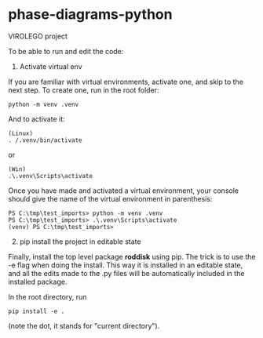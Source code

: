 # phase-diagrams-python
VIROLEGO project

To be able to run and edit the code:

1. Activate virtual env

If you are familiar with virtual environments, activate one, and skip to the next step.
To create one, run in the root folder:

~~~
python -m venv .venv
~~~

And to activate it:

~~~
(Linux)
. /.venv/bin/activate 
~~~

 or 

 ~~~
 (Win)
 .\.venv\Scripts\activate
 ~~~

Once you have made and activated a virtual environment, your console should give the name of the virtual environment in parenthesis:

~~~
PS C:\tmp\test_imports> python -m venv .venv
PS C:\tmp\test_imports> .\.venv\Scripts\activate
(venv) PS C:\tmp\test_imports>
~~~

2.  pip install the project in editable state

Finally, install the top level package **roddisk** using pip. The trick is to use the -e flag when doing the install. This way it is installed in an editable state, and all the edits made to the .py files will be automatically included in the installed package.

In the root directory, run

~~~
pip install -e . 
~~~
(note the dot, it stands for "current directory").